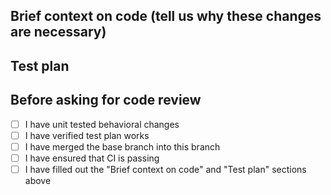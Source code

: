 ## Brief context on code (tell us why these changes are necessary)

## Test plan

## Before asking for code review

- [ ] I have unit tested behavioral changes
- [ ] I have verified test plan works
- [ ] I have merged the base branch into this branch
- [ ] I have ensured that CI is passing
- [ ] I have filled out the "Brief context on code" and "Test plan" sections above

